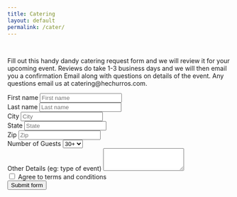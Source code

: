 ```yaml
---
title: Catering
layout: default
permalink: /cater/
---
```

<br>
<p>Fill out this handy dandy catering request form and we will review it for your upcoming event.
Reviews do take 1-3 business days and we will then email you a confirmation Email
along with questions on details of the event. Any questions email us at catering@hechurros.com.</p>
<form>
  <div class="form-row">
    <div class="col-md-4 mb-3">
      <label for="validationDefault01">First name</label>
      <input type="text" class="form-control" id="validationDefault01" placeholder="First name"  required>
    </div>
    <div class="col-md-4 mb-3">
      <label for="validationDefault02">Last name</label>
      <input type="text" class="form-control" id="validationDefault02" placeholder="Last name"required>
    </div>
  </div>
  <div class="form-row">
    <div class="col-md-6 mb-3">
      <label for="validationDefault03">City</label>
      <input type="text" class="form-control" id="validationDefault03" placeholder="City" required>
    </div>
    <div class="col-md-3 mb-3">
      <label for="validationDefault04">State</label>
      <input type="text" class="form-control" id="validationDefault04" placeholder="State" required>
    </div>
    <div class="col-md-3 mb-3">
      <label for="validationDefault05">Zip</label>
      <input type="text" class="form-control" id="validationDefault05" placeholder="Zip" required>
    </div>
  </div>
  <div class="form-group">
    <label for="exampleFormControlSelect1">Number of Guests</label>
    <select class="form-control" id="exampleFormControlSelect1">
      <option>30+</option>
      <option>50+</option>
      <option>150</option>
    </select>
  </div>
  <div class="form-group">
    <label for="exampleFormControlTextarea1">Other Details (eg: type of event)</label>
    <textarea class="form-control" id="exampleFormControlTextarea1" rows="3"></textarea>
  </div>
  <div class="form-group">
    <div class="form-check">
      <input class="form-check-input" type="checkbox" value="" id="invalidCheck2" required>
      <label class="form-check-label" for="invalidCheck2">
        Agree to terms and conditions
      </label>
    </div>
  </div>
  <button class="btn btn-primary" type="submit">Submit form</button>
</form>
